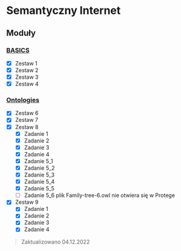 # Semantyczny Internet

## Moduły

### [BASICS](Module%201)

- [X] Zestaw 1
- [X] Zestaw 2
- [X] Zestaw 3
- [X] Zestaw 4

### [Ontologies](Module%202)

- [X] Zestaw 6
- [X] Zestaw 7
- [X] Zestaw 8
    - [X] Zadanie 1
    - [X] Zadanie 2
    - [X] Zadanie 3
    - [X] Zadanie 4
    - [X] Zadanie 5_1
    - [X] Zadanie 5_2
    - [X] Zadanie 5_3
    - [X] Zadanie 5_4
    - [X] Zadanie 5_5
    - [ ] Zadanie 5_6 plik Family-tree-6.owl nie otwiera się w Protege
- [X] Zestaw 9
    - [X] Zadanie 1
    - [X] Zadanie 2
    - [X] Zadanie 3
    - [X] Zadanie 4

> Zaktualizowano 04.12.2022
